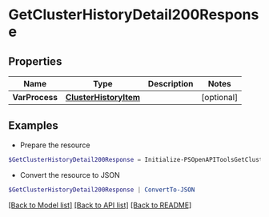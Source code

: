 # GetClusterHistoryDetail200Response
## Properties

Name | Type | Description | Notes
------------ | ------------- | ------------- | -------------
**VarProcess** | [**ClusterHistoryItem**](ClusterHistoryItem.md) |  | [optional] 

## Examples

- Prepare the resource
```powershell
$GetClusterHistoryDetail200Response = Initialize-PSOpenAPIToolsGetClusterHistoryDetail200Response  -VarProcess null
```

- Convert the resource to JSON
```powershell
$GetClusterHistoryDetail200Response | ConvertTo-JSON
```

[[Back to Model list]](../README.md#documentation-for-models) [[Back to API list]](../README.md#documentation-for-api-endpoints) [[Back to README]](../README.md)

